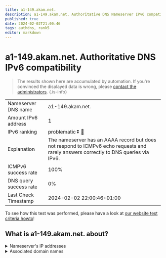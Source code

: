 ```yaml
---
title: a1-149.akam.net.
description: a1-149.akam.net. Authoritative DNS Nameserver IPv6 compatibility
published: true
date: 2024-02-02T21:00:46
tags: authdns, rank5
editor: markdown
---
```


# a1-149.akam.net. Authoritative DNS IPv6 compatibility

> The results shown here are accumulated by automation. If you're convinced the displayed data is wrong, please [contact the administrators](/howto/chat). 
{.is-info}




|   |   |
| - | - |
| Nameserver DNS name | a1-149.akam.net.
| Amount IPv6 address | 1
| IPv6 ranking | problematic :arrow_double_down: [🔗](/howto/ranking) |
| Explanation | The nameserver has an AAAA record but does not respond to ICMPv6 echo requests and rarely answers correctly to DNS queries via IPv6. |
| ICMPv6 success rate | 100%|
| DNS query success rate | 0% |
| Last Check Timestamp | 2024-02-02 22:00:46+01:00 |

To see how this test was performed, please have a look at [our website test criteria howto](/howto/testcriteria/authdns)!


## What is a1-149.akam.net. about?




<details>
<summary>Nameserver's IP addresses</summary>

2600:1401:2::95

</details>



<details>
<summary>Associated domain names</summary>

www.jeep.com

www.vudu.com

</details>
